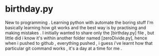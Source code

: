 # birthday.py
New to programming . Learning python with automate the boring stuff
I'm basically learning how git works and the best way is by practising and making mistakes . 
I initially wanted to share only the [birthday.py] file , but little did i know it's within another folder named [zeroDivide.py], hence when i pushed to github ,
everything pushed , i guess i've learnt how that particular git command works , it's a day at a time for me .
